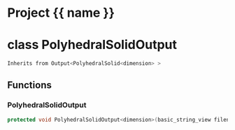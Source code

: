 <script setup>
import {useRoute} from 'vitepress'
const {path} = useRoute()
const tokens = path.split('/')
const words = tokens[2].split('-');
for (let i = 0; i < words.length; i++) {
    words[i] = words[i].charAt(0).toUpperCase() + words[i].slice(1);
    words[i] = words[i].replace('geode', 'Geode')
}
const name = words.join('-');
</script>
# Project {{ name }}

# class PolyhedralSolidOutput


```cpp
Inherits from Output<PolyhedralSolid<dimension> >
```



## Functions

### PolyhedralSolidOutput

```cpp
protected void PolyhedralSolidOutput<dimension>(basic_string_view filename)
```




